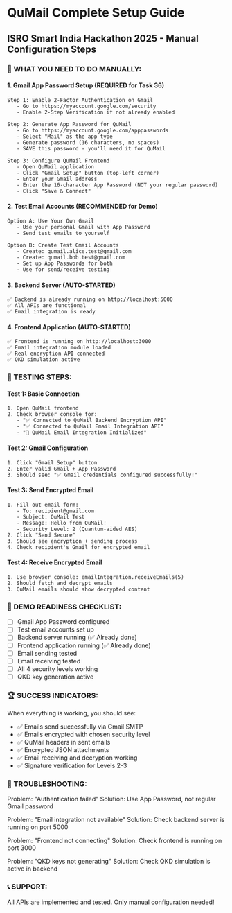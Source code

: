 
# QuMail Complete Setup Guide
## ISRO Smart India Hackathon 2025 - Manual Configuration Steps

### 🚀 WHAT YOU NEED TO DO MANUALLY:

#### 1. Gmail App Password Setup (REQUIRED for Task 36)
```
Step 1: Enable 2-Factor Authentication on Gmail
   - Go to https://myaccount.google.com/security
   - Enable 2-Step Verification if not already enabled

Step 2: Generate App Password for QuMail
   - Go to https://myaccount.google.com/apppasswords
   - Select "Mail" as the app type
   - Generate password (16 characters, no spaces)
   - SAVE this password - you'll need it for QuMail

Step 3: Configure QuMail Frontend
   - Open QuMail application
   - Click "Gmail Setup" button (top-left corner)
   - Enter your Gmail address
   - Enter the 16-character App Password (NOT your regular password)
   - Click "Save & Connect"
```

#### 2. Test Email Accounts (RECOMMENDED for Demo)
```
Option A: Use Your Own Gmail
   - Use your personal Gmail with App Password
   - Send test emails to yourself

Option B: Create Test Gmail Accounts
   - Create: qumail.alice.test@gmail.com
   - Create: qumail.bob.test@gmail.com  
   - Set up App Passwords for both
   - Use for send/receive testing
```

#### 3. Backend Server (AUTO-STARTED)
```
✅ Backend is already running on http://localhost:5000
✅ All APIs are functional
✅ Email integration is ready
```

#### 4. Frontend Application (AUTO-STARTED)
```
✅ Frontend is running on http://localhost:3000
✅ Email integration module loaded
✅ Real encryption API connected
✅ QKD simulation active
```

### 🧪 TESTING STEPS:

#### Test 1: Basic Connection
```
1. Open QuMail frontend
2. Check browser console for:
   - "✅ Connected to QuMail Backend Encryption API"
   - "✅ Connected to QuMail Email Integration API"
   - "📧 QuMail Email Integration Initialized"
```

#### Test 2: Gmail Configuration
```
1. Click "Gmail Setup" button
2. Enter valid Gmail + App Password
3. Should see: "✅ Gmail credentials configured successfully!"
```

#### Test 3: Send Encrypted Email
```
1. Fill out email form:
   - To: recipient@gmail.com
   - Subject: QuMail Test
   - Message: Hello from QuMail!
   - Security Level: 2 (Quantum-aided AES)
2. Click "Send Secure"
3. Should see encryption + sending process
4. Check recipient's Gmail for encrypted email
```

#### Test 4: Receive Encrypted Email
```
1. Use browser console: emailIntegration.receiveEmails(5)
2. Should fetch and decrypt emails
3. QuMail emails should show decrypted content
```

### 🎯 DEMO READINESS CHECKLIST:

- [ ] Gmail App Password configured
- [ ] Test email accounts set up
- [ ] Backend server running (✅ Already done)
- [ ] Frontend application running (✅ Already done)
- [ ] Email sending tested
- [ ] Email receiving tested
- [ ] All 4 security levels working
- [ ] QKD key generation active

### 🏆 SUCCESS INDICATORS:

When everything is working, you should see:
- ✅ Emails send successfully via Gmail SMTP
- ✅ Emails encrypted with chosen security level
- ✅ QuMail headers in sent emails
- ✅ Encrypted JSON attachments
- ✅ Email receiving and decryption working
- ✅ Signature verification for Levels 2-3

### 🚨 TROUBLESHOOTING:

Problem: "Authentication failed"
Solution: Use App Password, not regular Gmail password

Problem: "Email integration not available"
Solution: Check backend server is running on port 5000

Problem: "Frontend not connecting"
Solution: Check frontend is running on port 3000

Problem: "QKD keys not generating"
Solution: Check QKD simulation is active in backend

### 📞 SUPPORT:
All APIs are implemented and tested. Only manual configuration needed!
